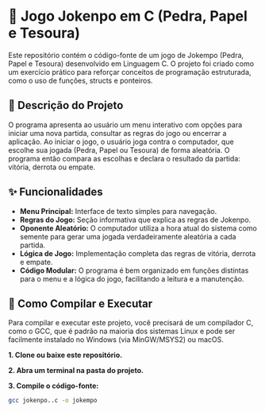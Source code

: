 # 🎲 Jogo Jokenpo em C (Pedra, Papel e Tesoura)

Este repositório contém o código-fonte de um jogo de Jokempo (Pedra, Papel e Tesoura) desenvolvido em Linguagem C. O projeto foi criado como um exercício prático para reforçar conceitos de programação estruturada, como o uso de funções, structs e ponteiros.

## 📜 Descrição do Projeto

O programa apresenta ao usuário um menu interativo com opções para iniciar uma nova partida, consultar as regras do jogo ou encerrar a aplicação. Ao iniciar o jogo, o usuário joga contra o computador, que escolhe sua jogada (Pedra, Papel ou Tesoura) de forma aleatória. O programa então compara as escolhas e declara o resultado da partida: vitória, derrota ou empate.

## ✨ Funcionalidades

* **Menu Principal:** Interface de texto simples para navegação.
* **Regras do Jogo:** Seção informativa que explica as regras de Jokenpo.
* **Oponente Aleatório:** O computador utiliza a hora atual do sistema como semente para gerar uma jogada verdadeiramente aleatória a cada partida.
* **Lógica de Jogo:** Implementação completa das regras de vitória, derrota e empate.
* **Código Modular:** O programa é bem organizado em funções distintas para o menu e a lógica do jogo, facilitando a leitura e a manutenção.

## 🚀 Como Compilar e Executar

Para compilar e executar este projeto, você precisará de um compilador C, como o GCC, que é padrão na maioria dos sistemas Linux e pode ser facilmente instalado no Windows (via MinGW/MSYS2) ou macOS.

**1. Clone ou baixe este repositório.**

**2. Abra um terminal na pasta do projeto.**

**3. Compile o código-fonte:**
```bash
gcc jokenpo..c -o jokempo

